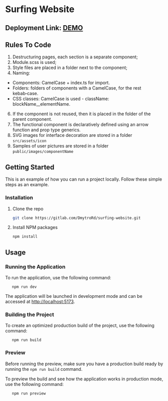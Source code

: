 # Surfing Website

## Deployment Link: [DEMO](https://surfing-website-phi.vercel.app/)

## Rules To Code

1. Destructuring pages, each section is a separate component;
2. Module.scss is used;
3. Style files are placed in a folder next to the component;
4. Naming:

- Components: CamelCase + index.ts for import.
- Folders: folders of components with a CamelCase, for the rest kebab‑case.
- CSS classes: CamelCase is used - className: blockName\_\_elementName.

6. If the component is not reused, then it is placed in the folder of the parent component.
7. The functional component is declaratively defined using an arrow function and prop type generics.
8. SVG images for interface decoration are stored in a folder `src/assets/icon`
9. Samples of user pictures are stored in a folder `public/images/componentName`

## Getting Started

This is an example of how you can run a project locally. Follow these simple steps as an example.

### Installation

1. Clone the repo
   ```sh
   git clone https://gitlab.com/DmytroRd/surfing-website.git
   ```
2. Install NPM packages
   ```sh
   npm install
   ```

<!-- USAGE EXAMPLES -->

## Usage

### Running the Application

To run the application, use the following command:

```
   npm run dev
```

The application will be launched in development mode and can be accessed at
[http://localhost:5173](http://localhost:5173).

### Building the Project

To create an optimized production build of the project, use the following command:

```
   npm run build
```

### Preview

Before running the preview, make sure you have a production build ready by running the
`npm run build` command.

To preview the build and see how the application works in production mode, use the following
command:

```
   npm run preview
```
